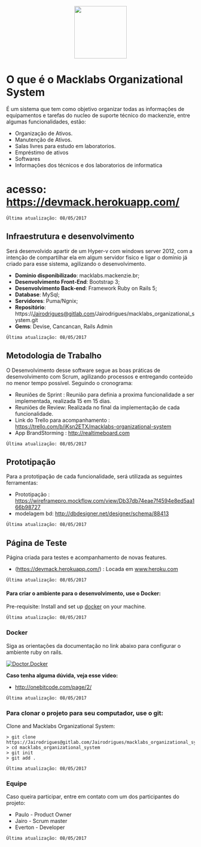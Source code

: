 <p align="center">
<img src="http://up.mackenzie.br/fileadmin/CONFIGURACOES/SITES/UP_MACKENZIE/Resources/Public/Icons/Touch/196.png" width="140px">
</p>

# O que é o Macklabs Organizational System
É um sistema que tem como objetivo organizar todas as informações de equipamentos e tarefas do nucleo de suporte técnico do mackenzie, entre algumas funcionalidades, estão:
* Organização de Ativos.
* Manutenção de Ativos.
* Salas livres para estudo em laboratorios.
* Empréstimo de ativos
* Softwares
* Informações dos técnicos e dos laboratorios de informatica

# acesso: https://devmack.herokuapp.com/

`Última atualização: 08/05/2017`

## Infraestrutura e desenvolvimento
Será desenvolvido apartir de um Hyper-v com windows server 2012, com a intenção de compartilhar ela em algum servidor fisico e ligar o dominio já criado para esse sistema, agilizando o desenvolvimento.
* <strong>Dominio disponibilizado</strong>: macklabs.mackenzie.br;
* <strong>Desenvolvimento Front-End</strong>: Bootstrap 3;
* <strong>Desenvolvimento Back-end</strong>: Framework Ruby on Rails 5;
* <strong>Database</strong>: MySql;
* <strong>Servidores</strong>: Puma/Ngnix;
* <strong>Repositório</strong>: https://Jairodrigues@gitlab.com/Jairodrigues/macklabs_organizational_system.git
* <strong>Gems</strong>: Devise, Cancancan, Rails Admin

`Última atualização: 08/05/2017`

## Metodologia de Trabalho
O Desenvolvimento desse software segue as boas práticas de desenvolvimento com Scrum, agilizando processos e entregando conteúdo no menor tempo possível. Seguindo o cronograma:
* Reuniões de Sprint : Reunião para definia a proxima funcionalidade a ser implementada, realizada 15 em 15 dias.
* Reuniões de Review: Realizada no final da implementação de cada funcionalidade.
* Link do Trello para acompanhamento : https://trello.com/b/jKsn2ETX/macklabs-organizational-system
* App BrandStorming : http://realtimeboard.com

`Última atualização: 08/05/2017`

## Prototipação
Para a prototipação de cada funcionalidade, será utilizada as seguintes ferramentas:
* Prototipação : https://wireframepro.mockflow.com/view/Db37db74eae7f4594e8ed5aa166b98727
* modelagem bd: http://dbdesigner.net/designer/schema/88413

`Última atualização: 08/05/2017`

## Página de Teste
Página criada para testes e acompanhamento de novas features.
* (https://devmack.herokuapp.com/) : Locada em www.heroku.com

`Última atualização: 08/05/2017`

#### Para criar o ambiente para o desenvolvimento, use o Docker:

Pre-requisite: Install and set up [docker](https://docs.docker.com/engine/installation/) on your machine.

`Última atualização: 08/05/2017`

### Docker
Siga as orientações da documentação no link abaixo para configurar o ambiente ruby on rails.

[![Doctor.Docker](https://d207aa93qlcgug.cloudfront.net/1.95.5.qa/img/nav/docker-logo-loggedout.png)](https://hub.docker.com/_/rails/)

<strong> Caso tenha alguma dúvida, veja esse video:</strong>
* http://onebitcode.com/page/2/

`Última atualização: 08/05/2017`

### Para clonar o projeto para seu computador, use o git:
Clone and Macklabs Organizational System:

```
> git clone https://Jairodrigues@gitlab.com/Jairodrigues/macklabs_organizational_system.git
> cd macklabs_organizational_system
> git init
> git add .

```
`Última atualização: 08/05/2017`

### Equipe
Caso queira participar, entre em contato com um dos participantes do projeto:
* Paulo - Product Owner
* Jairo - Scrum master
* Everton - Developer

`Última atualização: 08/05/2017`
